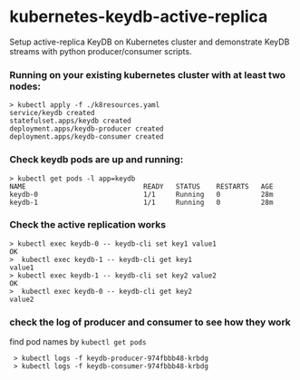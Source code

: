 # kubernetes-keydb-active-replica
Setup active-replica KeyDB on Kubernetes cluster and demonstrate KeyDB streams with python producer/consumer scripts.


### Running on your existing kubernetes cluster with at least two nodes:  
```
> kubectl apply -f ./k8resources.yaml
service/keydb created
statefulset.apps/keydb created
deployment.apps/keydb-producer created
deployment.apps/keydb-consumer created
```
### Check keydb pods are up and running:  
```
> kubectl get pods -l app=keydb  
NAME                             READY   STATUS    RESTARTS   AGE  
keydb-0                          1/1     Running   0          28m  
keydb-1                          1/1     Running   0          28m  
```
### Check the active replication works
```
> kubectl exec keydb-0 -- keydb-cli set key1 value1
OK
>  kubectl exec keydb-1 -- keydb-cli get key1 
value1
> kubectl exec keydb-1 -- keydb-cli set key2 value2
OK
>  kubectl exec keydb-0 -- keydb-cli get key2 
value2
```
### check the log of producer and consumer to see how they work
find pod names by `kubectl get pods`  
```
 > kubectl logs -f keydb-producer-974fbbb48-krbdg
 > kubectl logs -f keydb-consumer-974fbbb48-krbdg
```
